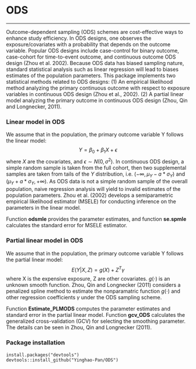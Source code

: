 ODS
============
***
Outcome-dependent sampling (ODS) schemes are cost-effective ways to enhance study efficiency. In ODS designs, one observes the exposure/covariates with a probability that depends on the outcome variable. Popular ODS designs include case-control for binary outcome, case-cohort for time-to-event outcome, and continuous outcome ODS design (Zhou et al. 2002). Because ODS data has biased sampling nature, standard statistical analysis such as linear regression will lead to biases estimates of the population parameters. This package implements two statistical methods related to ODS designs: (1) An empirical likelihood method analyzing the primary continuous outcome with respect to exposure variables in continuous ODS design (Zhou et al., 2002). (2) A partial linear model analyzing the primary outcome in continuous ODS design (Zhou, Qin and Longnecker, 2011).

### Linear model in ODS ###

We assume that in the population, the primary outcome variable Y follows the linear model:
$$
Y = \beta_{0} + \beta_{1}X + \epsilon
$$
where $X$ are the covariates, and $\epsilon\sim N(0, \sigma^2)$. In continuous ODS design, a simple random sample is taken from the full cohort, then two supplemental samples are taken from tails of the $Y$ distribution, i.e. $(-\infty, \mu_{Y} - a*\sigma_{Y})$ and $(\mu_{Y} + a*\sigma_{Y}, +\infty)$. As ODS data is not a simple random sample of the overall population, naive regression analysis will yield to invalid estimates of the population parameters. Zhou et al. (2002) develops a semiparametric empirical likelihood estimator (MSELE) for conducting inference on the parameters in the linear model. 

Function **odsmle** provides the parameter estimates, and function **se.spmle** calculates the standard error for MSELE estimator.   

### Partial linear model in ODS ###
We assume that in the population, the primary outcome variable Y follows the partial linear model:
$$
E(Y|X,Z)=g(X)+Z^{T}\gamma
$$
where X is the expensive exposure, Z are other covariates. $g(\cdot)$ is an unknown smooth function. Zhou, Qin and Longnecker (2011) considers a penalized spline method to estimate the nonparamatric function $g(\cdot)$ and other regression coefficients $\gamma$ under the ODS sampling scheme. 

Function **Estimate_PLMODS** computes the parameter estimates and standard error in the partial linear model. Function **gcv_ODS** calculates the generalized cross-validation (GCV) for selecting the smoothing parameter. The details can be seen in Zhou, Qin and Longnecker (2011). 

### Package installation ###

~~~
install.packages("devtools")
devtools::install_github("Yinghao-Pan/ODS")
~~~
